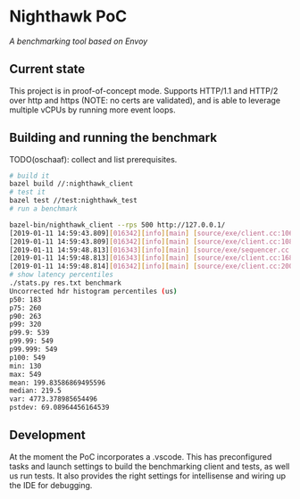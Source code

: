 # Nighthawk PoC

*A benchmarking tool based on Envoy*

## Current state

This project is in proof-of-concept mode. Supports HTTP/1.1 and HTTP/2 over http
and https (NOTE: no certs are validated), and is able to leverage multiple vCPUs
by running more event loops.

## Building and running the benchmark

TODO(oschaaf): collect and list prerequisites.

```bash
# build it
bazel build //:nighthawk_client
# test it
bazel test //test:nighthawk_test
# run a benchmark

bazel-bin/nighthawk_client --rps 500 http://127.0.0.1/
[2019-01-11 14:59:43.809][016342][info][main] [source/exe/client.cc:106] Starting 1 threads / event loops.
[2019-01-11 14:59:43.809][016342][info][main] [source/exe/client.cc:108] Global targets: 1 connections and 500 calls per second.
[2019-01-11 14:59:48.813][016343][info][main] [source/exe/sequencer.cc:36] Sequencer done processing 2499 operations in 5002 ms.
[2019-01-11 14:59:48.813][016343][info][main] [source/exe/client.cc:168] Connection: connect failures: 0, overflow failures: 0 . Protocol: good 2499 / bad 0 / reset 0
[2019-01-11 14:59:48.814][016342][info][main] [source/exe/client.cc:200] worker 0: avg latency 200.33us over 2498 callbacks. Min/Max: 130/549.
# show latency percentiles
./stats.py res.txt benchmark
Uncorrected hdr histogram percentiles (us)
p50: 183
p75: 260
p90: 263
p99: 320
p99.9: 539
p99.99: 549
p99.999: 549
p100: 549
min: 130
max: 549
mean: 199.83586869495596
median: 219.5
var: 4773.378985654496
pstdev: 69.08964456164539
```

## Development

At the moment the PoC incorporates a .vscode. This has preconfigured tasks
and launch settings to build the benchmarking client and tests, as well us
run tests. It also provides the right settings for intellisense and wiring up
the IDE for debugging. 
